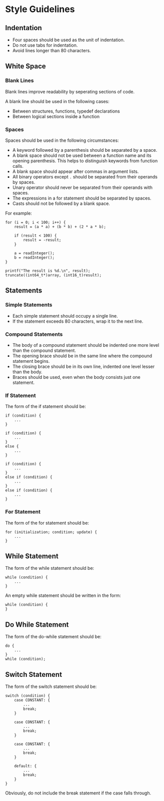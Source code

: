 # Style Guidelines

## Indentation

 * Four spaces should be used as the unit of indentation.
 * Do not use tabs for indentation.
 * Avoid lines longer than 80 characters.

## White Space

### Blank Lines

Blank lines improve readability by seperating sections of code.

A blank line should be used in the following cases:
 * Between structures, functions, typedef declarations
 * Between logical sections inside a function

### Spaces

Spaces should be used in the following circumstances:

 * A keyword followed by a parenthesis should be separated by a space.
 * A blank space should not be used between a function name and its opening parenthesis. This helps to distinguish keywords from function calls.
 * A blank space should appear after commas in argument lists.
 * All binary operators except `.` should be separated from their operands by spaces.
 * Unary operator should never be separated from their operands with spaces.
 * The expressions in a for statement should be separated by spaces.
 * Casts should not be followed by a blank space.

For example:
```
for (i = 0; i < 100; i++) {
    result = (a * a) + (b * b) + (2 * a * b);

    if (result < 100) {
        result = -result;
    }

    a = readInteger();
    b = readInteger();
}

printf("The result is %d.\n", result);
truncate((int64_t*)array, (int16_t)result);
```

## Statements

### Simple Statements

 * Each simple statement should occupy a single line.
 * If the statement exceeds 80 characters, wrap it to the next line.

### Compound Statements

 * The body of a compound statement should be indented one more level than the compound statement.
 * The opening brace should be in the same line where the compound statement begins.
 * The closing brace should be in its own line, indented one level lesser than the body.
 * Braces should be used, even when the body consists just one statement.

### If Statement

The form of the if statement should be:
```
if (condition) {
    ...
}

if (condition) {
    ...
}
else {
    ...
}

if (condition) {
    ...
}
else if (condition) {
    ...
}
else if (condition) {
    ...
}
```

### For Statement

The form of the for statement should be:
```
for (initialization; condition; update) {
    ...
}
```

## While Statement

The form of the while statement should be:
```
while (condition) {
    ...
}
```

An empty while statement should be written in the form:
```
while (condition) {
}
```

## Do While Statement

The form of the do-while statement should be:
```
do {
    ...
}
while (condition);
```

## Switch Statement

The form of the switch statement should be:
```
switch (condition) {
    case CONSTANT: {
        ...
        break;
    }

    case CONSTANT: {
        ...
        break;
    }

    case CONSTANT: {
        ...
        break;
    }

    default: {
        ...
        break;
    }
}
```

Obviously, do not include the break statement if the case falls through.